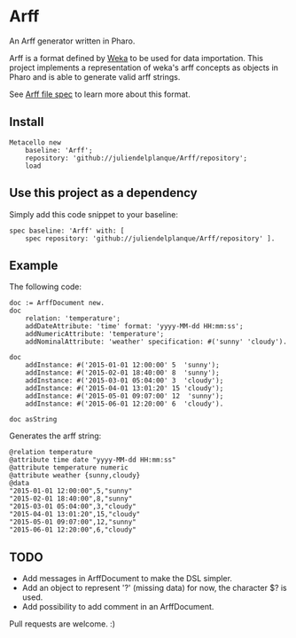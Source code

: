 # Arff
An Arff generator written in Pharo.

Arff is a format defined by [Weka](http://www.cs.waikato.ac.nz/ml/weka/) to be used for data importation.
This project implements a representation of weka's arff concepts as objects in Pharo  and is able to generate valid arff strings.

See [Arff file spec](https://weka.wikispaces.com/ARFF) to learn more about this format.

## Install
~~~
Metacello new
    baseline: 'Arff';
    repository: 'github://juliendelplanque/Arff/repository';
    load
~~~

## Use this project as a dependency
Simply add this code snippet to your baseline:
~~~
spec baseline: 'Arff' with: [
    spec repository: 'github://juliendelplanque/Arff/repository' ].
~~~

## Example
The following code:
~~~
doc := ArffDocument new.
doc
    relation: 'temperature';
    addDateAttribute: 'time' format: 'yyyy-MM-dd HH:mm:ss';
    addNumericAttribute: 'temperature';
    addNominalAttribute: 'weather' specification: #('sunny' 'cloudy').

doc
    addInstance: #('2015-01-01 12:00:00' 5  'sunny');
    addInstance: #('2015-02-01 18:40:00' 8  'sunny');
    addInstance: #('2015-03-01 05:04:00' 3  'cloudy');
    addInstance: #('2015-04-01 13:01:20' 15 'cloudy');
    addInstance: #('2015-05-01 09:07:00' 12  'sunny');
    addInstance: #('2015-06-01 12:20:00' 6  'cloudy').

doc asString
~~~

Generates the arff string:
~~~
@relation temperature
@attribute time date "yyyy-MM-dd HH:mm:ss"
@attribute temperature numeric
@attribute weather {sunny,cloudy}
@data
"2015-01-01 12:00:00",5,"sunny"
"2015-02-01 18:40:00",8,"sunny"
"2015-03-01 05:04:00",3,"cloudy"
"2015-04-01 13:01:20",15,"cloudy"
"2015-05-01 09:07:00",12,"sunny"
"2015-06-01 12:20:00",6,"cloudy"
~~~

## TODO
- Add messages in ArffDocument to make the DSL simpler.
- Add an object to represent '?' (missing data) for now, the character $? is used.
- Add possibility to add comment in an ArffDocument.

Pull requests are welcome. :)
